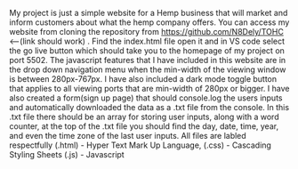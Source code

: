  My project is just a simple website for a Hemp business that will market and inform customers about what the hemp company offers. You can access my website from cloning the repository from https://github.com/N8Dely/TOHC <--(link should work) . Find the index.html file open it and in VS code select the go live button which should take you to the homepage of my project on port 5502. The javascript features that I have included in this website are in the drop down navigation menu when the min-width of the viewing window is between 280px-767px. I have also included a dark mode toggle button that applies to all viewing ports that are min-width of 280px or bigger. I have also created a form(sign up page) that should console.log the users inputs and automatically downloaded the data as a .txt file from the console. In this .txt file there should be an array for storing user inputs, along with a word counter, at the top of the .txt file you should find the day, date, time, year, and  even the time zone of the last user inputs. All files are labled respectfully (.html) - Hyper Text Mark Up Language, (.css) - Cascading Styling Sheets (.js) - Javascript